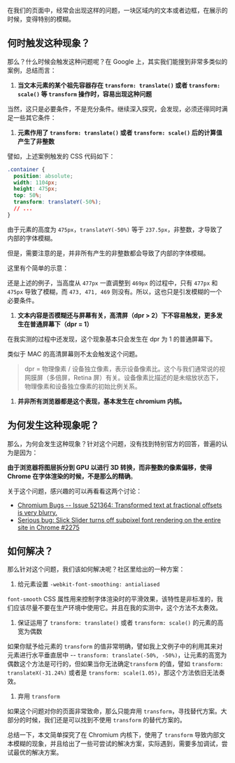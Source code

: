 在我们的页面中，经常会出现这样的问题，一块区域内的文本或者边框，在展示的时候，变得特别的模糊。

## 何时触发这种现象？

那么？什么时候会触发这种问题呢？在 Google 上，其实我们能搜到非常多类似的案例，总结而言：

1. **当文本元素的某个祖先容器存在 `transform: translate()` 或者 `transform: scale()` 等 `transform` 操作时，容易出现这种问题**

当然，这只是必要条件，不是充分条件。继续深入探究，会发现，必须还得同时满足一些其它条件：

1. **元素作用了 `transform: translate()` 或者 `transform: scale()` 后的计算值产生了非整数**

譬如，上述案例触发的 CSS 代码如下：

```css
.container {
  position: absolute;
  width: 1104px;
  height: 475px;
  top: 50%;
  transform: translateY(-50%);
  // ...
}
```

由于元素的高度为 `475px`，`translateY(-50%)` 等于 `237.5px`，非整数，才导致了内部的字体模糊。

但是，需要注意的是，并非所有产生的非整数都会导致了内部的字体模糊。

这里有个简单的示意：

还是上述的例子，当高度从 `477px` 一直调整到 `469px` 的过程中，只有 `477px` 和 `475px` 导致了模糊，而 `473, 471, 469` 则没有。所以，这也只是引发模糊的一个必要条件。

1. **文本内容是否模糊还与屏幕有关，高清屏（dpr > 2）下不容易触发，更多发生在普通屏幕下（dpr = 1）**

在我实测的过程中还发现，这个现象基本只会发生在 dpr 为 1 的普通屏幕下。

类似于 MAC 的高清屏幕则不太会触发这个问题。

> dpr = 物理像素 / 设备独立像素，表示设备像素比。这个与我们通常说的视网膜屏（多倍屏，Retina 屏）有关。设备像素比描述的是未缩放状态下，物理像素和设备独立像素的初始比例关系。

1. **并非所有浏览器都是这个表现，基本发生在 chromium 内核。**

## 为何发生这种现象呢？

那么，为何会发生这种现象？针对这个问题，没有找到特别官方的回答，普遍的认为是因为：

**由于浏览器将图层拆分到 GPU 以进行 3D 转换，而非整数的像素偏移，使得 Chrome 在字体渲染的时候，不是那么的精确**。

关于这个问题，感兴趣的可以再看看这两个讨论：

- [Chromium Bugs -- Issue 521364: Transformed text at fractional offsets is very blurry.](https://bugs.chromium.org/p/chromium/issues/detail?id=521364)
- [Serious bug: Slick Slider turns off subpixel font rendering on the entire site in Chrome #2275](https://github.com/kenwheeler/slick/issues/2275)

## 如何解决？

那么针对这个问题，我们该如何解决呢？社区里给出的一种方案：

1. 给元素设置 `-webkit-font-smoothing: antialiased`

`font-smooth` CSS 属性用来控制字体渲染时的平滑效果，该特性是非标准的，我们应该尽量不要在生产环境中使用它。并且在我的实测中，这个方法不太奏效。

1. 保证运用了 `transform: translate()` 或者 `transform: scale()` 的元素的高宽为偶数

如果你赋予给元素的 `transform` 的值非常明确，譬如我上文例子中的利用其来对元素进行水平垂直居中 -- `transform: translate(-50%, -50%)`，让元素的高宽为偶数这个方法是可行的，但如果当你无法确定`transform` 的值，譬如 `transform: translateX(-31.24%)` 或者是 `transform: scale(1.05)`，那这个方法依旧无法奏效。

1. 弃用 `transform`

如果这个问题对你的页面非常致命，那么只能弃用 `transform`，寻找替代方案。大部分的时候，我们还是可以找到不使用 `transform` 的替代方案的。

总结一下，本文简单探究了在 Chromium 内核下，使用了 `transform` 导致内部文本模糊的现象，并且给出了一些可尝试的解决方案，实际遇到，需要多加调试，尝试最优的解决方案。
